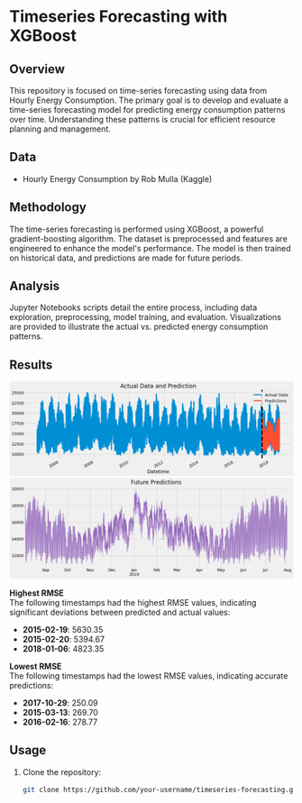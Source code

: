 # Timeseries Forecasting with XGBoost

## Overview

This repository is focused on time-series forecasting using data from Hourly Energy Consumption. The primary goal is to develop and evaluate a time-series forecasting model for predicting energy consumption patterns over time. Understanding these patterns is crucial for efficient resource planning and management.

## Data

- Hourly Energy Consumption by Rob Mulla (Kaggle)

## Methodology

The time-series forecasting is performed using XGBoost, a powerful gradient-boosting algorithm. The dataset is preprocessed and features are engineered to enhance the model's performance. The model is then trained on historical data, and predictions are made for future periods.

## Analysis

Jupyter Notebooks scripts detail the entire process, including data exploration, preprocessing, model training, and evaluation. Visualizations are provided to illustrate the actual vs. predicted energy consumption patterns.

## Results

<img src="./dist/output 1.png">
<img src="./dist/output 2.png">

**Highest RMSE**  
The following timestamps had the highest RMSE values, indicating significant deviations between predicted and actual values:
  - **2015-02-19**: 5630.35
  - **2015-02-20**: 5394.67
  - **2018-01-06**: 4823.35

**Lowest RMSE**  
The following timestamps had the lowest RMSE values, indicating accurate predictions:
- **2017-10-29**: 250.09
- **2015-03-13**: 269.70
- **2016-02-16**: 278.77


## Usage

1. Clone the repository:

   ```bash
   git clone https://github.com/your-username/timeseries-forecasting.git
